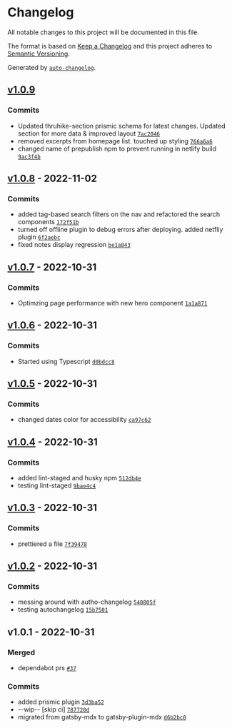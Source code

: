 # Changelog

All notable changes to this project will be documented in this file.

The format is based on [Keep a Changelog](https://keepachangelog.com/en/1.0.0/)
and this project adheres to [Semantic Versioning](https://semver.org/spec/v2.0.0.html).

Generated by [`auto-changelog`](https://github.com/CookPete/auto-changelog).

## [v1.0.9](https://github.com/simianarmy/outdoors/compare/v1.0.8...v1.0.9)

### Commits

- Updated thruhike-section prismic schema for latest changes.  Updated section for more data & improved layout [`7ac2046`](https://github.com/simianarmy/outdoors/commit/7ac20467760e36f44da88e4c05a7e0521b309e6f)
- removed excerpts from homepage list.  touched up styling [`766a6a6`](https://github.com/simianarmy/outdoors/commit/766a6a695c722d9545dee2d0dce94d11b211bb26)
- changed name of prepublish npm to prevent running in netlify build [`9ac3f4b`](https://github.com/simianarmy/outdoors/commit/9ac3f4b50bf4c40d27747703a7e37dbccf5070e1)

## [v1.0.8](https://github.com/simianarmy/outdoors/compare/v1.0.7...v1.0.8) - 2022-11-02

### Commits

- added tag-based search filters on the nav and refactored the search components [`172f51b`](https://github.com/simianarmy/outdoors/commit/172f51bb78aafd272ce8b1e85c01992e18f56bfa)
- turned off offline plugin to debug errors after deploying.  added netfliy plugin [`6f2aebc`](https://github.com/simianarmy/outdoors/commit/6f2aebcf6fc2fc943b04b99417c835df9aaa3772)
- fixed notes display regression [`be1a843`](https://github.com/simianarmy/outdoors/commit/be1a843c9f5dd753602c670f47feaf4376d6024b)

## [v1.0.7](https://github.com/simianarmy/outdoors/compare/v1.0.6...v1.0.7) - 2022-10-31

### Commits

- Optimzing page performance with new hero component [`1a1a871`](https://github.com/simianarmy/outdoors/commit/1a1a8717f909c36a2935945c0cdfdc11882324da)

## [v1.0.6](https://github.com/simianarmy/outdoors/compare/v1.0.5...v1.0.6) - 2022-10-31

### Commits

- Started using Typescript [`d0bdcc8`](https://github.com/simianarmy/outdoors/commit/d0bdcc800b31dd47109a6937a115f1d42555af60)

## [v1.0.5](https://github.com/simianarmy/outdoors/compare/v1.0.4...v1.0.5) - 2022-10-31

### Commits

- changed dates color for accessibility [`ca97c62`](https://github.com/simianarmy/outdoors/commit/ca97c62713c29ed6f36ff3d1a1fa7fa59d92bfd5)

## [v1.0.4](https://github.com/simianarmy/outdoors/compare/v1.0.3...v1.0.4) - 2022-10-31

### Commits

- added lint-staged and husky npm [`512db4e`](https://github.com/simianarmy/outdoors/commit/512db4ef702b3308e3e6b27d4c5af69528758c28)
- testing lint-staged [`9bae4c4`](https://github.com/simianarmy/outdoors/commit/9bae4c4466724ce0249cd07bd0390ed753816caf)

## [v1.0.3](https://github.com/simianarmy/outdoors/compare/v1.0.2...v1.0.3) - 2022-10-31

### Commits

- prettiered a file [`7f39478`](https://github.com/simianarmy/outdoors/commit/7f394788fbd39ac9c4630ea98ee5d578a4c6f0fd)

## [v1.0.2](https://github.com/simianarmy/outdoors/compare/v1.0.1...v1.0.2) - 2022-10-31

### Commits

- messing around with autho-changelog [`540805f`](https://github.com/simianarmy/outdoors/commit/540805f869b14a400e0291182ef384c191e9f83a)
- testing autochangelog [`15b7501`](https://github.com/simianarmy/outdoors/commit/15b75013d96520c088c70d1f0b126514f8f1e077)

## v1.0.1 - 2022-10-31

### Merged

- dependabot prs [`#37`](https://github.com/simianarmy/outdoors/pull/37)

### Commits

- added prismic plugin [`3d3ba52`](https://github.com/simianarmy/outdoors/commit/3d3ba528f34c7456d8e3fa2d94fce1ac2af9cc08)
- --wip-- [skip ci] [`787720d`](https://github.com/simianarmy/outdoors/commit/787720ddce15435d587a0cecb64f1bdc88ea220a)
- migrated from gatsby-mdx to gatsby-plugin-mdx [`d6b2bc0`](https://github.com/simianarmy/outdoors/commit/d6b2bc0c26aea6417f8662727f658936b66e6599)

<!-- auto-changelog-above -->

